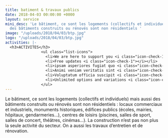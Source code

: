 ```yaml
---
title: batiment & travaux publics
date: 2018-04-03 00:00:00 +0000
layout: service
mini_desc: 'Le bâtiment, ce sont les logements (collectifs et individuels) mais aussi
  des bâtiments construits ou rénovés sont non résidentiels '
image: "/uploads/2018/04/03/btp.jpg"
logo: "/uploads/2018/04/03/btp.jpg"
activities: |-
  <h3>ACTIVITES</h3>
                <ul class="list-icons">
                  <li>We are here to support you <i class="icon-check-1"></i></li>
                  <li>Free updates <i class="icon-check-1"></i></li>
                  <li>ipsam asperiores fugiat quo <i class="icon-check-1"></i></li>
                  <li>Animi veniam veritatis sint <i class="icon-check-1"></i></li>
                  <li>Voluptatum officia suscipit <i class="icon-check-1"></i></li>
                  <li>Unlimited options and variations <i class="icon-check-1"></i></li>
                </ul>
---
```

Le bâtiment, ce sont les logements (collectifs et individuels) mais aussi des bâtiments construits ou rénovés sont non résidentiels : locaux commerciaux et industriels, monuments historiques, édifices publics (écoles, mairies, hôpitaux, gendarmeries…), centres de loisirs (piscines, salles de sport, salles de concert, théâtres, cinémas...). La construction n’est pas non plus la seule activité du secteur. On a aussi les travaux d’entretien et de rénovation.